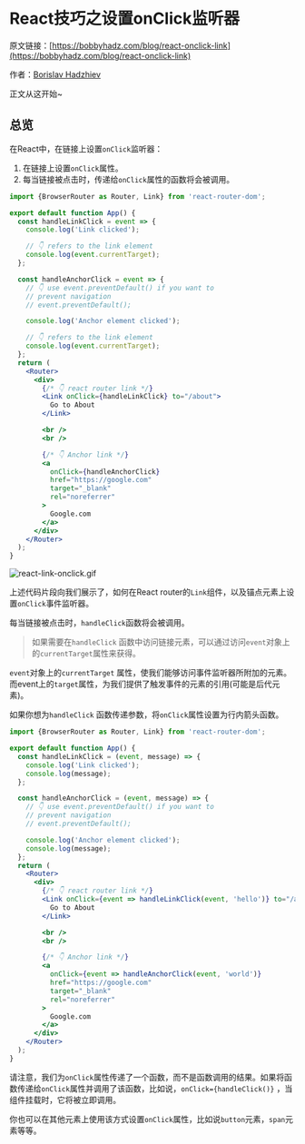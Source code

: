 # React技巧之设置onClick监听器

原文链接：[https://bobbyhadz.com/blog/react-onclick-link](https://bobbyhadz.com/blog/react-onclick-link)

作者：[Borislav Hadzhiev](https://bobbyhadz.com/about)

正文从这开始~

## 总览

在React中，在链接上设置`onClick`监听器：

1. 在链接上设置`onClick`属性。
2. 每当链接被点击时，传递给`onClick`属性的函数将会被调用。

```jsx
import {BrowserRouter as Router, Link} from 'react-router-dom';

export default function App() {
  const handleLinkClick = event => {
    console.log('Link clicked');

    // 👇️ refers to the link element
    console.log(event.currentTarget);
  };

  const handleAnchorClick = event => {
    // 👇️ use event.preventDefault() if you want to
    // prevent navigation
    // event.preventDefault();

    console.log('Anchor element clicked');

    // 👇️ refers to the link element
    console.log(event.currentTarget);
  };
  return (
    <Router>
      <div>
        {/* 👇️ react router link */}
        <Link onClick={handleLinkClick} to="/about">
          Go to About
        </Link>

        <br />
        <br />

        {/* 👇️ Anchor link */}
        <a
          onClick={handleAnchorClick}
          href="https://google.com"
          target="_blank"
          rel="noreferrer"
        >
          Google.com
        </a>
      </div>
    </Router>
  );
}
```

![react-link-onclick.gif](https://p3-juejin.byteimg.com/tos-cn-i-k3u1fbpfcp/c967d610a75642b68814395623a2aa3a~tplv-k3u1fbpfcp-watermark.image?)

上述代码片段向我们展示了，如何在React router的`Link`组件，以及锚点元素上设置`onClick`事件监听器。

每当链接被点击时，`handleClick`函数将会被调用。

> 如果需要在`handleClick` 函数中访问链接元素，可以通过访问`event`对象上的`currentTarget`属性来获得。
> 

`event`对象上的`currentTarget` 属性，使我们能够访问事件监听器所附加的元素。而event上的`target`属性，为我们提供了触发事件的元素的引用(可能是后代元素)。

如果你想为`handleClick` 函数传递参数，将`onClick`属性设置为行内箭头函数。

```jsx
import {BrowserRouter as Router, Link} from 'react-router-dom';

export default function App() {
  const handleLinkClick = (event, message) => {
    console.log('Link clicked');
    console.log(message);
  };

  const handleAnchorClick = (event, message) => {
    // 👇️ use event.preventDefault() if you want to
    // prevent navigation
    // event.preventDefault();

    console.log('Anchor element clicked');
    console.log(message);
  };
  return (
    <Router>
      <div>
        {/* 👇️ react router link */}
        <Link onClick={event => handleLinkClick(event, 'hello')} to="/about">
          Go to About
        </Link>

        <br />
        <br />

        {/* 👇️ Anchor link */}
        <a
          onClick={event => handleAnchorClick(event, 'world')}
          href="https://google.com"
          target="_blank"
          rel="noreferrer"
        >
          Google.com
        </a>
      </div>
    </Router>
  );
}
```

请注意，我们为`onClick`属性传递了一个函数，而不是函数调用的结果。如果将函数传递给`onClick`属性并调用了该函数，比如说，`onClick={handleClick()}` ，当组件挂载时，它将被立即调用。

你也可以在其他元素上使用该方式设置`onClick`属性，比如说`button`元素，`span`元素等等。